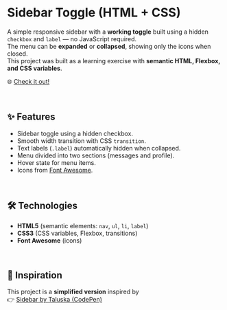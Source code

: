 # Sidebar Toggle (HTML + CSS)

A simple responsive sidebar with a **working toggle** built using a hidden `checkbox` and `label` — no JavaScript required.  
The menu can be **expanded** or **collapsed**, showing only the icons when closed.  
This project was built as a learning exercise with **semantic HTML, Flexbox, and CSS variables**.

🌐 [Check it out!](https://michecosa.github.io/inspired-by/codepen/responsive-sidebar)

<br>

## ✨ Features
- Sidebar toggle using a hidden checkbox.
- Smooth width transition with CSS `transition`.
- Text labels (`.label`) automatically hidden when collapsed.
- Menu divided into two sections (messages and profile).
- Hover state for menu items.
- Icons from [Font Awesome](https://fontawesome.com/).

<br>

## 🛠️ Technologies
- **HTML5** (semantic elements: `nav`, `ul`, `li`, `label`)
- **CSS3** (CSS variables, Flexbox, transitions)
- **Font Awesome** (icons)

<br>

## 🔗 Inspiration
This project is a **simplified version** inspired by  
👉 [Sidebar by Taluska (CodePen)](https://codepen.io/Taluska/pen/raaLPXZ?editors=1100)  
